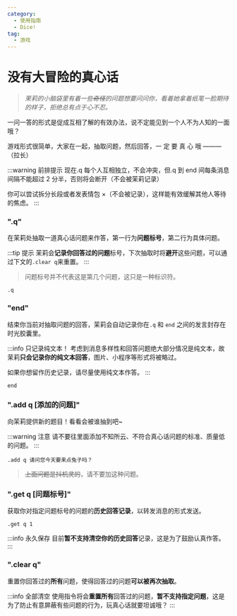 ```yaml
---
category:
  - 使用指南
  - Dice!
tag:
  - 游戏
---
```


# 没有大冒险的真心话

> _茉莉的小脑袋里有着一些~~奇怪~~的问题想要问问你，看着她拿着纸笔一脸期待的样子，拒绝总有点于心不忍。_

一问一答的形式是促成互相了解的有效办法，说不定能见到一个人不为人知的一面哦？

游戏形式很简单，大家在一起，抽取问题，然后回答，一 定 要 真 心 哦 ———（拉长）

:::warning 前排提示
现在.q 每个人互相独立，不会冲突，但.q 到 end 间每条消息间隔不能超过 2 分半，否则将会断开（不会被茉莉记录）

你可以尝试拆分长段或者发表情包 ×（不会被记录），这样能有效缓解其他人等待的焦虑。
:::

### ".q"

在茉莉处抽取一道真心话问题来作答，第一行为**问题标号**，第二行为具体问题。

:::tip 提示
茉莉会**记录你回答过的问题**标号，下次抽取时将**避开**这些问题，可以通过下文的`.clear q`来重置。
:::

> 问题标号并不代表这是第几个问题，这只是一种标识符。

```
.q
```

### "end"

结束你当前对抽取问题的回答，茉莉会自动记录你在`.q` 和 `end` 之间的发言封存在时光胶囊里。

:::info 只记录纯文本！
考虑到消息多样性和回答问题绝大部分情况是纯文本，故茉莉**只会记录你的纯文本回答**，图片、小程序等形式将被略过。

如果你想留作历史记录，请尽量使用纯文本作答。
:::

```
end
```

### ".add q [添加的问题]"

向茉莉提供新的题目！看看会被谁抽到吧~

:::warning 注意
请不要往里面添加不知所云、不符合真心话问题的标准、质量低的问题。
:::

```
.add q 请问您今天要来点兔子吗？
```

> ~~上面问题是抖机灵的~~，请不要加这种问题。

### ".get q [问题标号]"

获取你对指定问题标号的问题的**历史回答记录**，以转发消息的形式发送。

```
.get q 1
```

:::info 永久保存
目前**暂不支持清空你的历史回答**记录，这是为了鼓励认真作答。
:::

### ".clear q"

重置你回答过的**所有**问题，使得回答过的问题**可以被再次抽取**。

:::info 全部清空
使用指令将会**重置所有**回答过的问题，**暂不支持指定问题**，这是为了防止有意屏蔽有些问题的行为，玩真心话就要坦诚哦？
:::
